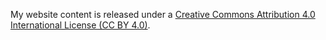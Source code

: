 My website content is released under a [Creative Commons Attribution 4.0 International License (CC BY 4.0)](https://creativecommons.org/licenses/by/4.0/).
